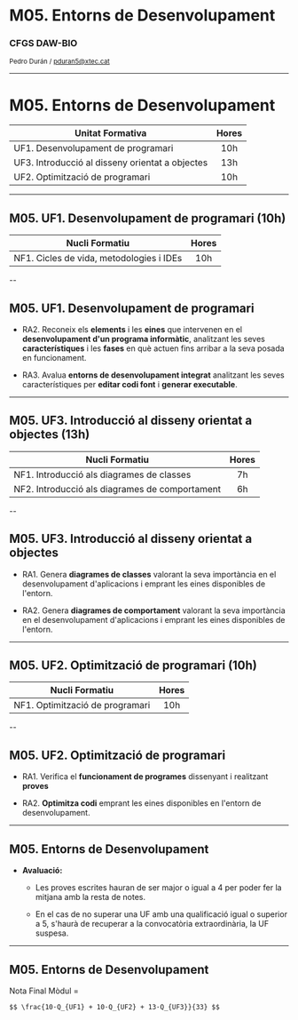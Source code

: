 <!-- .slide: class="intro" -->
# M05. Entorns de Desenvolupament 
### CFGS DAW-BIO
<small>Pedro Durán / <pduran5@xtec.cat></small>

---

# M05. Entorns de Desenvolupament 

| Unitat Formativa | Hores |
| - |:-:|
| UF1. Desenvolupament de programari | 10h |
| UF3. Introducció al disseny orientat a objectes | 13h |
| UF2. Optimització de programari | 10h |

---

## M05. UF1. Desenvolupament de programari (10h)

| Nucli Formatiu | Hores |
| - |:-:|
| NF1. Cicles de vida, metodologies i IDEs | 10h |

--

## M05. UF1. Desenvolupament de programari

*   RA2. Reconeix els **elements** i les **eines** que intervenen en el **desenvolupament d'un programa informàtic**, analitzant les seves **característiques** i les **fases** en què actuen fins arribar a la seva posada en funcionament.

*   RA3. Avalua **entorns de desenvolupament integrat** analitzant les seves característiques per **editar codi font** i **generar executable**.

---

## M05. UF3. Introducció al disseny orientat a objectes (13h)
| Nucli Formatiu | Hores |
| - |:-:|
| NF1. Introducció als diagrames de classes | 7h |
| NF2. Introducció als diagrames de comportament | 6h |

--

## M05. UF3. Introducció al disseny orientat a objectes

*   RA1. Genera **diagrames de classes** valorant la seva importància en el desenvolupament d'aplicacions i emprant les eines disponibles de l'entorn.

*   RA2. Genera **diagrames de comportament** valorant la seva importància en el desenvolupament d'aplicacions i emprant les eines disponibles de l'entorn.

---

## M05. UF2. Optimització de programari (10h)

| Nucli Formatiu | Hores |
| - |:-:|
| NF1. Optimització de programari | 10h |

--

## M05. UF2. Optimització de programari

*   RA1. Verifica el **funcionament de programes** dissenyant i realitzant **proves**

*   RA2. **Optimitza codi** emprant les eines disponibles en l'entorn de desenvolupament.

---

## M05. Entorns de Desenvolupament

*   **Avaluació:**

    *   Les proves escrites hauran de ser major o igual a 4 per poder fer la mitjana amb la resta de notes.

    *   En el cas de no superar una UF amb una qualificació igual o superior a 5, s'haurà de recuperar a la convocatòria extraordinària, la UF suspesa.

---

## M05. Entorns de Desenvolupament

Nota Final Mòdul =

`$$ \frac{10·Q_{UF1} + 10·Q_{UF2} + 13·Q_{UF3}}{33} $$`